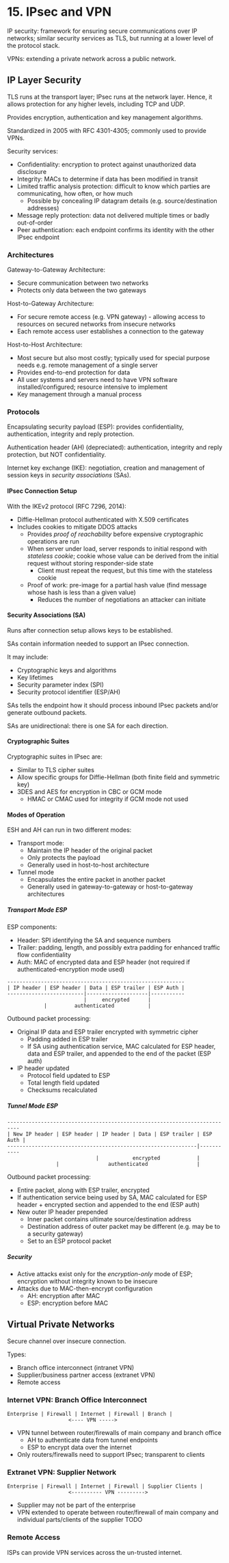 # 15. IPsec and VPN

IP security: framework for ensuring secure communications over IP networks; similar security services as TLS, but running at a lower level of the protocol stack.

VPNs: extending a private network across a public network.

## IP Layer Security

TLS runs at the transport layer; IPsec runs at the network layer. Hence, it allows protection for any higher levels, including TCP and UDP.

Provides encryption, authentication and key management algorithms.

Standardized in 2005 with RFC 4301-4305; commonly used to provide VPNs.

Security services:

- Confidentiality: encryption to protect against unauthorized data disclosure
- Integrity: MACs to determine if data has been modified in transit
- Limited traffic analysis protection: difficult to know which parties are communicating, how often, or how much
  - Possible by concealing IP datagram details (e.g. source/destination addresses)
- Message reply protection: data not delivered multiple times or badly out-of-order
- Peer authentication: each endpoint confirms its identity with the other IPsec endpoint

### Architectures

Gateway-to-Gateway Architecture:

- Secure communication between two networks
- Protects only data between the two gateways

Host-to-Gateway Architecture:

- For secure remote access (e.g. VPN gateway) - allowing access to resources on secured networks from insecure networks
- Each remote access user establishes a connection to the gateway

Host-to-Host Architecture:

- Most secure but also most costly; typically used for special purpose needs e.g. remote management of a single server
- Provides end-to-end protection for data
- All user systems and servers need to have VPN software installed/configured; resource intensive to implement
- Key management through a manual process

### Protocols

Encapsulating security payload (ESP): provides confidentiality, authentication, integrity and reply protection.

Authentication header (AH) (depreciated): authentication, integrity and reply protection, but NOT confidentiality.

Internet key exchange (IKE): negotiation, creation and management of session keys in *security associations* (SAs).

#### IPsec Connection Setup

With the IKEv2 protocol (RFC 7296, 2014):

- Diffie-Hellman protocol authenticated with X.509 certificates
- Includes cookies to mitigate DDOS attacks
  - Provides *proof of reachability* before expensive cryptographic operations are run
  - When server under load, server responds to initial respond with *stateless cookie*; cookie whose value can be derived from the initial request without storing responder-side state
    - Client must repeat the request, but this time with the stateless cookie
  - Proof of work: pre-image for a partial hash value (find message whose hash is less than a given value)
    - Reduces the number of negotiations an attacker can initiate

#### Security Associations (SA)

Runs after connection setup allows keys to be established.

SAs contain information needed to support an IPsec connection.

It may include:

- Cryptographic keys and algorithms
- Key lifetimes
- Security parameter index (SPI)
- Security protocol identifier (ESP/AH)

SAs tells the endpoint how it should process inbound IPsec packets and/or generate outbound packets.

SAs are unidirectional: there is one SA for each direction.

#### Cryptographic Suites

Cryptographic suites in IPsec are:

- Similar to TLS cipher suites
- Allow specific groups for Diffie-Hellman (both finite field and symmetric key)
- 3DES and AES for encryption in CBC or GCM mode
  - HMAC or CMAC used for integrity if GCM mode not used

#### Modes of Operation

ESH and AH can run in two different modes:

- Transport mode:
  - Maintain the IP header of the original packet
  - Only protects the payload
  - Generally used in host-to-host architecture
- Tunnel mode
  - Encapsulates the entire packet in another packet
  - Generally used in gateway-to-gateway or host-to-gateway architectures

##### Transport Mode ESP

ESP components:

- Header: SPI identifying the SA and sequence numbers
- Trailer: padding, length, and possibly extra padding for enhanced traffic flow confidentiality
- Auth: MAC of encrypted data and ESP header (not required if authenticated-encryption mode used)

```
----------------------------------------------------------
| IP header | ESP header | Data | ESP trailer | ESP Auth |
-------------------------|--------------------|-----------
                         |     encrypted      |
            |         authenticated           |
```

Outbound packet processing:

- Original IP data and ESP trailer encrypted with symmetric cipher
  - Padding added in ESP trailer
  - If SA using authentication service, MAC calculated for ESP header, data and ESP trailer, and appended to the end of the packet (ESP auth)
- IP header updated
  - Protocol field updated to ESP
  - Total length field updated
  - Checksums recalculated

##### Tunnel Mode ESP

```
--------------------------------------------------------------------------
| New IP header | ESP header | IP header | Data | ESP trailer | ESP Auth |
--------------------------------------------------------------|-----------
                             |           encrypted            |
                |                authenticated                |
```

Outbound packet processing:

- Entire packet, along with ESP trailer, encrypted
- If authentication service being used by SA, MAC calculated for ESP header + encrypted section and appended to the end (ESP auth)
- New outer IP header prepended
  - Inner packet contains ultimate source/destination address
  - Destination address of outer packet may be different (e.g. may be to a security gateway)
  - Set to an ESP protocol packet

##### Security

- Active attacks exist only for the *encryption-only* mode of ESP; encryption without integrity known to be insecure
- Attacks due to MAC-then-encrypt configuration
  - AH: encryption after MAC
  - ESP: encryption before MAC

## Virtual Private Networks

Secure channel over insecure connection.

Types:

- Branch office interconnect (intranet VPN)
- Supplier/business partner access (extranet VPN)
- Remote access

### Internet VPN: Branch Office Interconnect

```
Enterprise | Firewall | Internet | Firewall | Branch |
                    <---- VPN ----->
```

- VPN tunnel between router/firewalls of main company and branch office
  - AH to authenticate data from tunnel endpoints
  - ESP to encrypt data over the internet
- Only routers/firewalls need to support IPsec; transparent to clients

### Extranet VPN: Supplier Network

```
Enterprise | Firewall | Internet | Firewall | Supplier Clients |
                    <---------- VPN --------->
```

- Supplier may not be part of the enterprise
- VPN extended to operate between router/firewall of main company and individual parts/clients of the supplier TODO

### Remote Access

ISPs can provide VPN services across the un-trusted internet.
